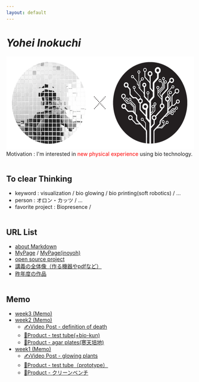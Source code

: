 ```yaml
---
layout: default
---
```


# _Yohei Inokuchi_
<img style="width : 550px; height : 250px;" src="image/profile_bio.png"><br>
Motivation : I'm interested in <span style="color: red;">new physical experience</span> using bio technology.
<br><br>

## To clear Thinking
- keyword : visualization / bio glowing / bio printing(soft robotics) / ...
- person : オロン・カッツ / ...
- favorite project : Biopresence /
<br><br>

## URL List
- [about Markdown](https://github.com/BioClub/Practice-Repository/blob/master/Reference.md)
- [MyPage](http://bha5.bioclub.org/participants/yohei/) / [MyPage(inoyoh)](https://inoyoh.github.io/BHA5/participants/yohei/)
- [open source project](https://www.hackteria.org/wiki/Collection_of_DIY_Biology,_Open_Source_Art_Projects)
- [講義の全体像（作る機器やpdfなど）](http://biohackacademy.github.io/bha5/classes/)
- [昨年度の作品](https://github.com/BioClub/lab/wiki/bha4)
<br><br>

## Memo
- [week3 (Memo)](../yohei/week3.html)
- [week2 (Memo)](../yohei/week2.html)
  - [✍️Video Post - definition of death](http://bha5.bioclub.org/general/2018/02/10/definition_of_death.html)
  - [🔨Product - test tube(+bio-kun)](https://aaa.html)
  - [🔨Product - agar plates(寒天培地)](https://aaa.html)
- [week1 (Memo)](../yohei/week1.html)
  - [✍️Video Post - glowing plants](http://bha5.bioclub.org/general/2018/02/03/glowing_plants.html)
  - [🔨Product - test tube（prototype）](https://aaa.html)
  - [🔨Product - クリーンベンチ](https://aaa.html)
<br>
<br>
